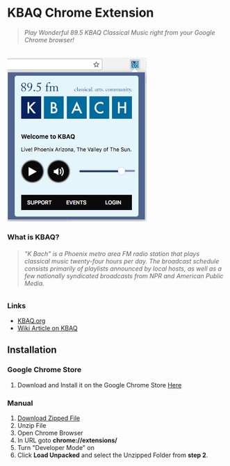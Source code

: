 # KBAQ Chrome Extension
> ###### *Play Wonderful 89.5 KBAQ Classical Music right from your Google Chrome browser!*
![Screenshot of Extension](screenshot.png)

### What is KBAQ?
> ######  "K Bach" is a Phoenix metro area FM radio station that plays classical music twenty-four hours per day. The broadcast schedule consists primarily of playlists announced by local hosts, as well as a few nationally syndicated broadcasts from NPR and American Public Media.

### Links
* [KBAQ.org](https://kbaq.org/)
* [Wiki Article on KBAQ](https://en.wikipedia.org/wiki/KBAQ)


## Installation

### Google Chrome Store
 1. Download and Install it on the Google Chrome Store [Here](https://chrome.google.com/webstore/detail/unofficial-895-fm-kbaq-pl/ckbmhabdbjkjcboaalpejnemefkjlpin)

### Manual

 1. [Download Zipped File](https://github.com/rloniello/KBAQ-Chrome-Extension/archive/master.zip)
 2. Unzip File
 3. Open Chrome Browser
 4. In URL goto **chrome://extensions/**
 5. Turn "Developer Mode" on
 6. Click **Load Unpacked** and select the Unzipped Folder from **step 2**.
